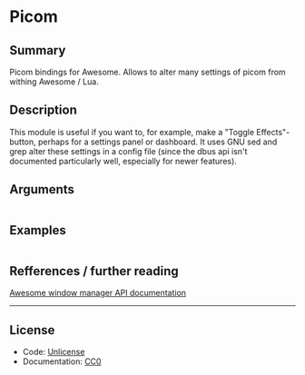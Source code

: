 # Picom

## Summary

Picom bindings for Awesome. Allows to alter many settings of picom from
withing Awesome / Lua.

## Description

This module is useful if you want to, for example, make a
"Toggle Effects"-button, perhaps for a settings panel or dashboard. It uses
GNU sed and grep alter these settings in a config file (since the dbus
api isn't documented particularly well, especially for newer features).

## Arguments

```

```

## Examples

```lua

```

## Refferences / further reading

[Awesome window manager API documentation](https://awesomewm.org/apidoc/)

---

## License

 - Code: [Unlicense](https://unlicense.org/)
 - Documentation: [CC0](https://creativecommons.org/publicdomain/zero/1.0/)

[lua-nil]: https://www.lua.org/pil/2.1.html
[lua-boolean]: https://www.lua.org/pil/2.2.html
[lua-number]: https://www.lua.org/pil/2.3.html
[lua-string]: https://www.lua.org/pil/2.4.html
[lua-table]: https://www.lua.org/pil/2.5.html
[lua-function]: https://www.lua.org/pil/2.6.html
[lua-userdata-thread]: https://www.lua.org/pil/2.7.html
